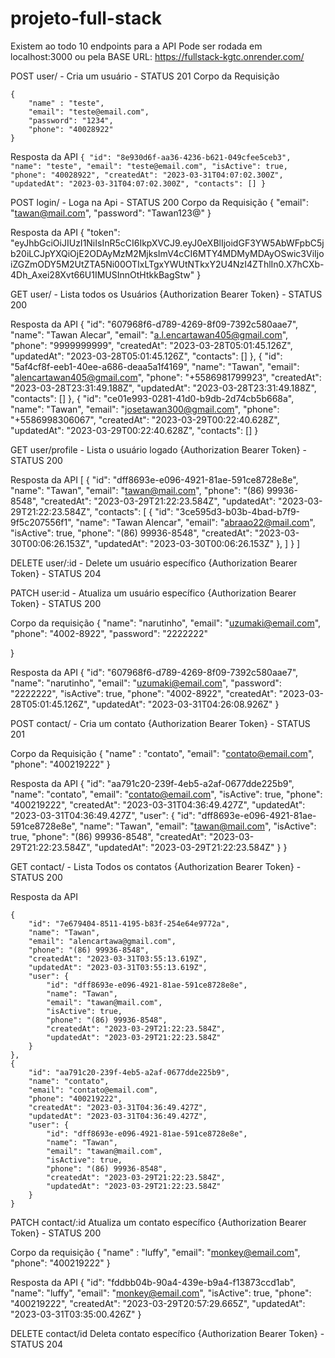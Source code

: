 # projeto-full-stack


Existem ao todo 10 endpoints para a API 
Pode ser rodada em localhost:3000 ou pela BASE URL: 
https://fullstack-kgtc.onrender.com/


POST user/  - Cria um usuário - STATUS 201
Corpo da Requisição
```
{
	"name" : "teste",
	"email": "teste@email.com",
	"password": "1234",
	"phone": "40028922"
}
```

Resposta da API
`{
	"id": "8e930d6f-aa36-4236-b621-049cfee5ceb3",
	"name": "teste",
	"email": "teste@email.com",
	"isActive": true,
	"phone": "40028922",
	"createdAt": "2023-03-31T04:07:02.300Z",
	"updatedAt": "2023-03-31T04:07:02.300Z",
	"contacts": []
}
`


POST login/ - Loga na Api - STATUS 200 
Corpo da Requisição
{
	"email": "tawan@mail.com",
	"password": "Tawan123@"
}

Resposta da API
{
	"token": "eyJhbGciOiJIUzI1NiIsInR5cCI6IkpXVCJ9.eyJ0eXBlIjoidGF3YW5AbWFpbC5jb20iLCJpYXQiOjE2ODAyMzM2MjksImV4cCI6MTY4MDMyMDAyOSwic3ViIjoiZGZmODY5M2UtZTA5Ni00OTIxLTgxYWUtNTkxY2U4NzI4ZThlIn0.X7hCXb-4Dh_Axei28Xvt66U1IMUSInnOtHtkkBagStw"
}



GET user/ - Lista todos os Usuários    {Authorization Bearer Token} - STATUS 200

Resposta da API
{
		"id": "607968f6-d789-4269-8f09-7392c580aae7",
		"name": "Tawan Alecar",
		"email": "a.l.encartawan405@gmail.com",
		"phone": "9999999999",
		"createdAt": "2023-03-28T05:01:45.126Z",
		"updatedAt": "2023-03-28T05:01:45.126Z",
		"contacts": []
	},
	{
		"id": "5af4cf8f-eeb1-40ee-a686-deaa5a1f4169",
		"name": "Tawan",
		"email": "alencartawan405@gmail.com",
		"phone": "+5586981799923",
		"createdAt": "2023-03-28T23:31:49.188Z",
		"updatedAt": "2023-03-28T23:31:49.188Z",
		"contacts": []
	},
	{
		"id": "ce01e993-0281-41d0-b9db-2d74cb5b668a",
		"name": "Tawan",
		"email": "josetawan300@gmail.com",
		"phone": "+5586998306067",
		"createdAt": "2023-03-29T00:22:40.628Z",
		"updatedAt": "2023-03-29T00:22:40.628Z",
		"contacts": []
	}

GET user/profile - Lista o usuário logado {Authorization Bearer Token} - STATUS 200

Resposta da API
[
	{
		"id": "dff8693e-e096-4921-81ae-591ce8728e8e",
		"name": "Tawan",
		"email": "tawan@mail.com",
		"phone": "(86) 99936-8548",
		"createdAt": "2023-03-29T21:22:23.584Z",
		"updatedAt": "2023-03-29T21:22:23.584Z",
		"contacts": [
			{
				"id": "3ce595d3-b03b-4bad-b7f9-9f5c207556f1",
				"name": "Tawan Alencar",
				"email": "abraao22@mail.com",
				"isActive": true,
				"phone": "(86) 99936-8548",
				"createdAt": "2023-03-30T00:06:26.153Z",
				"updatedAt": "2023-03-30T00:06:26.153Z"
			},
		]
	}
]

DELETE user/:id - Delete um usuário específico {Authorization Bearer Token} - STATUS 204

PATCH user:id - Atualiza um usuário específico {Authorization Bearer Token} - STATUS 200

Corpo da requisição 
{
	"name": "narutinho",
	"email": "uzumaki@email.com",
	"phone": "4002-8922",
	"password": "2222222"
	
}

Resposta da API
{
	"id": "607968f6-d789-4269-8f09-7392c580aae7",
	"name": "narutinho",
	"email": "uzumaki@email.com",
	"password": "2222222",
	"isActive": true,
	"phone": "4002-8922",
	"createdAt": "2023-03-28T05:01:45.126Z",
	"updatedAt": "2023-03-31T04:26:08.926Z"
}


POST contact/ - Cria um contato {Authorization Bearer Token} - STATUS 201

Corpo da Requisição
{
	"name" : "contato",
	"email": "contato@email.com",
	"phone": "400219222"
}

Resposta da API
{
	"id": "aa791c20-239f-4eb5-a2af-0677dde225b9",
	"name": "contato",
	"email": "contato@email.com",
	"isActive": true,
	"phone": "400219222",
	"createdAt": "2023-03-31T04:36:49.427Z",
	"updatedAt": "2023-03-31T04:36:49.427Z",
	"user": {
		"id": "dff8693e-e096-4921-81ae-591ce8728e8e",
		"name": "Tawan",
		"email": "tawan@mail.com",
		"isActive": true,
		"phone": "(86) 99936-8548",
		"createdAt": "2023-03-29T21:22:23.584Z",
		"updatedAt": "2023-03-29T21:22:23.584Z"
	}
}

GET contact/ - Lista Todos os contatos {Authorization Bearer Token} - STATUS 200

Resposta da API

	{
		"id": "7e679404-8511-4195-b83f-254e64e9772a",
		"name": "Tawan",
		"email": "alencartawa@gmail.com",
		"phone": "(86) 99936-8548",
		"createdAt": "2023-03-31T03:55:13.619Z",
		"updatedAt": "2023-03-31T03:55:13.619Z",
		"user": {
			"id": "dff8693e-e096-4921-81ae-591ce8728e8e",
			"name": "Tawan",
			"email": "tawan@mail.com",
			"isActive": true,
			"phone": "(86) 99936-8548",
			"createdAt": "2023-03-29T21:22:23.584Z",
			"updatedAt": "2023-03-29T21:22:23.584Z"
		}
	},
	{
		"id": "aa791c20-239f-4eb5-a2af-0677dde225b9",
		"name": "contato",
		"email": "contato@email.com",
		"phone": "400219222",
		"createdAt": "2023-03-31T04:36:49.427Z",
		"updatedAt": "2023-03-31T04:36:49.427Z",
		"user": {
			"id": "dff8693e-e096-4921-81ae-591ce8728e8e",
			"name": "Tawan",
			"email": "tawan@mail.com",
			"isActive": true,
			"phone": "(86) 99936-8548",
			"createdAt": "2023-03-29T21:22:23.584Z",
			"updatedAt": "2023-03-29T21:22:23.584Z"
		}
    }

PATCH contact/:id Atualiza um contato específico {Authorization Bearer Token} - STATUS 200

Corpo da requisição 
{
	"name" : "luffy",
	"email": "monkey@email.com",
	"phone": "400219222"
}

Resposta da API
{
	"id": "fddbb04b-90a4-439e-b9a4-f13873ccd1ab",
	"name": "luffy",
	"email": "monkey@email.com",
	"isActive": true,
	"phone": "400219222",
	"createdAt": "2023-03-29T20:57:29.665Z",
	"updatedAt": "2023-03-31T03:35:00.426Z"
}

DELETE contact/id Deleta contato específico  {Authorization Bearer Token} - STATUS 204
